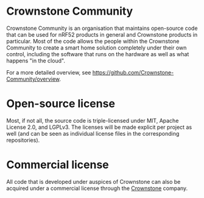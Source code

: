 # Crownstone Community

Crownstone Community is an organisation that maintains open-source code that can be used for nRF52 products in general and Crownstone products in particular. Most of the code allows the people within the Crownstone Community to create a smart home solution completely under their own control, including the software that runs on the hardware as well as what happens "in the cloud".

For a more detailed overview, see <https://github.com/Crownstone-Community/overview>.

# Open-source license

Most, if not all, the source code is triple-licensed under MIT, Apache License 2.0, and LGPLv3. The licenses will be made explicit per project as well (and can be seen as individual license files in the corresponding repositories).

# Commercial license

All code that is developed under auspices of Crownstone can also be acquired under a commercial license through the [Crownstone](https://crownstone.rocks) company.
